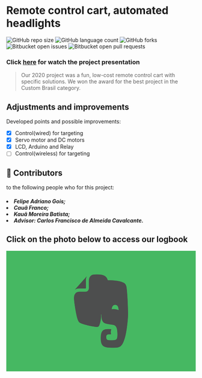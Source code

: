 # Remote control cart, automated headlights

![GitHub repo size](https://img.shields.io/github/repo-size/KauaMB2/Projete2020-Equipe1301?style=for-the-badge)
![GitHub language count](https://img.shields.io/github/languages/count/KauaMB2/Projete2020-Equipe1301?style=for-the-badge)
![GitHub forks](https://img.shields.io/github/forks/KauaMB2/Projete2020-Equipe1301?style=for-the-badge)
![Bitbucket open issues](https://img.shields.io/bitbucket/issues/KauaMB2/Projete2020-Equipe1301?style=for-the-badge)
![Bitbucket open pull requests](https://img.shields.io/bitbucket/pr-raw/KauaMB2/Projete2020-Equipe1301?style=for-the-badge)


<h3>Click <a href="https://www.youtube.com/watch?v=oc6nMRU68TE&t=1s">here</a> for watch the project presentation</h3>

> Our 2020 project was a fun, low-cost remote control cart with specific solutions.
We won the award for the best project in the Custom Brasil category.

## Adjustments and improvements

Developed points and possible improvements:

- [x] Control(wired) for targeting
- [x] Servo motor and DC motors
- [x] LCD, Arduino and Relay
- [ ] Control(wireless) for targeting

## 🤝 Contributors

to the following people who for this project:

<h5>
<li>Felipe Adriano Gois;
<li>Cauã Franco;
<li>Kauã Moreira Batista;
<li>Advisor: Carlos Francisco de Almeida Cavalcante.
</h5>

## Click on the photo below to access our logbook

<center><a href="https://www.evernote.com/shard/s713/sh/d125931a-4eb5-499c-8322-a7acde7974bc/f0a80785d515f408d7847a0a3c3eab3d"><img src="img\imgEvernote.png" class="img" width = 600 height = 320></a> </center>
